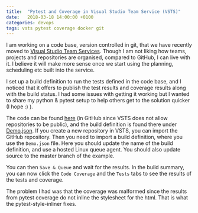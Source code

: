 ```yaml
---
title:  "Pytest and Coverage in Visual Studio Team Service (VSTS)"
date:   2018-03-18 14:00:00 +0100
categories: devops
tags: vsts pytest coverage docker git
---
```


I am working on a code base, version controlled in git, that we have recently moved to [Visual Studio Team Services][vsts]. Though I am not liking how teams, projects and repositories are organised, compared to GitHub, I can live with it. I believe it will make more sense once we start using the planning, scheduling etc built into the service.

I set up a build definition to run the tests defined in the code base, and I noticed that it offers to publish the test results and coverage results along with the build status. I had some issues with getting it working but I wanted to share my python & pytest setup to help others get to the solution quicker (I hope :) ).

The code can be found [here][github-repo] (in GitHub since VSTS does not allow repositories to be public), and the build definition is found there under [Demo.json][demo_json]. If you create a new repository in VSTS, you can import the GitHub repository. Then you need to import a build definition, where you use the `Demo.json` file. Here you should update the name of the build definition, and use a hosted Linux queue agent. You should also update source to the master branch of the example.

You can then `Save & Queue` and wait for the results. In the build summary, you can now click the `Code Coverage` and the `Tests` tabs to see the results of the tests and coverage.

The problem I had was that the coverage was malformed since the results from pytest coverage do not inline the stylesheet for the html. That is what the pytest-style-inliner fixes.

[vsts]:   https://www.visualstudio.com/team-services/
[github-repo]:  https://github.com/binnisb/pytest-vsts-demo.git
[demo_json]: https://raw.githubusercontent.com/binnisb/pytest-vsts-demo/master/Demo.json

